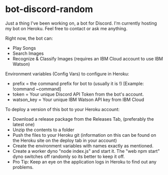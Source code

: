 # bot-discord-random
Just a thing I've been working on, a bot for Discord. I'm currently hosting my bot on Heroku. Feel free to contact or ask me anything.

Right now, the bot can:
* Play Songs
* Search Images
* Recognize & Classify Images (requires an IBM Cloud account to use IBM Watson)

Environment variables (Config Vars) to configure in Heroku:
* prefix = the command prefix for bot to (usually it is !) [Example: !command ~command]
* token = Your unique Discord API Token from the bot's account.
* watson_key = Your unique IBM Watson API key from IBM Cloud

To deploy a version of this bot to your Heroku account:
* Download a release package from the Releases Tab, (preferably the latest one)
* Unzip the contents to a folder
* Push the files to your Heroku git (information on this can be found on the Heroku site on the deploy tab in your account)
* Create the environment variables with names exactly as mentioned.
* Create a worker dyno "node index.js" and start it. The "web npm start" dyno switches off randomly so its better to keep it off.
* Pro Tip: Keep an eye on the application logs in Heroku to find out any problems.

